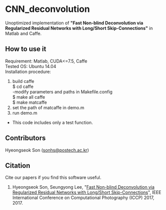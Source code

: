 # CNN_deconvolution
Unoptimized implementation of <b>"Fast Non-blind Deconvolution via Regularized Residual Networks with Long/Short Skip-Connections"</b> in Matlab and Caffe.

## How to use it
Requirement: Matlab, CUDA<=7.5, Caffe<br>
Tested OS: Ubuntu 14.04<br>
Installation procedure:<br>

1. build caffe <br>
$ cd caffe <br>
-modify parameters and paths in Makefile.config <br>
$ make all caffe <br>
$ make matcaffe <br>
2. set the path of matcaffe in demo.m <br>
3. run demo.m <br>
* This code includes only a test function.

## Contributors
Hyeongseok Son (sonhs@postech.ac.kr)

## Citation
Cite our papers if you find this software useful.<br>
1. Hyeongseok Son, Seungyong Lee, "[Fast Non-blind Deconvolution via Regularized Residual Networks with Long/Short Skip-Connections](http://cg.postech.ac.kr/research/cnn_deconvolution/)", IEEE International Conference on Computational Photography (ICCP) 2017, 2017. 







